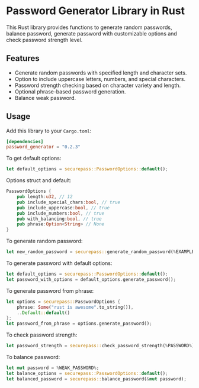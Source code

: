 # Password Generator Library in Rust

This Rust library provides functions to generate random passwords, balance password, generate password with customizable options and check password strength level.

## Features

- Generate random passwords with specified length and character sets.
- Option to include uppercase letters, numbers, and special characters.
- Password strength checking based on character variety and length.
- Optional phrase-based password generation.
- Balance weak password.

## Usage

Add this library to your `Cargo.toml`:

```toml
[dependencies]
password_generator = "0.2.3"
```

To get default options:

```rs
let default_options = securepass::PasswordOptions::default();

```

Options struct and default:

```rs
PasswordOptions {
    pub length:u32, // 12
    pub include_special_chars:bool, // true
    pub include_uppercase:bool, // true
    pub include_numbers:bool, // true
    pub with_balancing:bool, // true
    pub phrase:Option<String> // None
}
```

To generate random password:

```rs
let new_random_password = securepass::generate_random_password(%EXAMPLE_CHARSET%, %LENGTH%);
```

To generate password with default options:

```rs
let default_options = securepass::PasswordOptions::default();
let password_with_options = default_options.generate_password();
```

To generate password from phrase:

```rs
let options = securepass::PasswordOptions {
    phrase: Some("rust is awesome".to_string()),
    ..Default::default()
};
let password_from_phrase = options.generate_password();
```

To check password strength:

```rs
let password_strength = securepass::check_password_strength(%PASSWORD%);
```

To balance password:

```rs
let mut password = %WEAK_PASSWORD%;
let balance_options = securepass::PasswordOptions::default();
let balanced_password = securepass::balance_password(&mut password);
```
